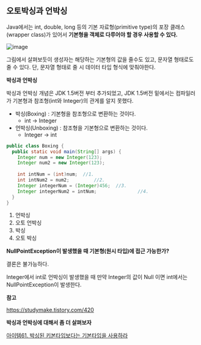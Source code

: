 ## 오토박싱과 언박싱

Java에서는 int, double, long 등의 기본 자료형(primitive type)의 포장 클래스(wrapper class)가 있어서 **기본형을 객체로 다루어야 할 경우 사용할 수 있다.**

![image](https://user-images.githubusercontent.com/40616436/73607486-da4eec00-45f9-11ea-9507-c42e441b2b82.png)

그림에서 살펴보듯이 생성자는 해당하는 기본형의 값을 줄수도 있고, 문자열 형태로도 줄 수 있다. 단, 문자열 형태로 줄 시 데이터 타입 형식에 맞춰야한다.



**박싱과 언박싱**

박싱과 언박싱 개념은 JDK 1.5버전 부터 추가되었고, JDK 1.5버전 밑에서는 컴파일러가 기본형과 참조형(int와 Integer)의 관게를 알지 못했다.

- 박싱(Boxing) : 기본형을 참조형으로 변환하는 것이다.
  - int -> Integer
- 언박싱(Unboxing) : 참조형을 기본형으로 변환하는 것이다.
  - Integer -> int

~~~java
public class Boxing {
  public static void main(String[] args) {
    Integer num = new Integer(123);
    Integer num2 = new Integer(123);
    
    int intNum = (int)num;	//1.
    int intNum2 = num2;			//2.
    Integer integerNum = (Integer)456;	//3.
    Integer integerNum2 = intNum;				//4.
  }
}
~~~

1. 언박싱
2. 오토 언박싱
3. 박싱
4. 오토 박싱



**NullPointException이 발생했을 때 기본형(원시 타입)에 접근 가능한가?**

결론은 불가능하다.

Integer에서 int로 언박싱이 발생했을 때 만약 Integer의 값이 Null 이면 int에서는 NullPointException이 발생한다.




**참고**

https://studymake.tistory.com/420


**박싱과 언박싱에 대해서 좀 더 살펴보자**

[아이템61. 박싱된 키본타입보다는 기본타입을 사용하라](https://github.com/imesung/EffectiveJava/blob/master/%EC%A0%95%EB%A6%AC/Item61_%EB%B0%95%EC%8B%B1%EB%90%9C%20%EA%B8%B0%EB%B3%B8%20%ED%83%80%EC%9E%85%EB%B3%B4%EB%8B%A4%EB%8A%94%20%EA%B8%B0%EB%B3%B8%20%ED%83%80%EC%9E%85%EC%9D%84%20%EC%82%AC%EC%9A%A9%ED%95%98%EB%9D%BC.md)
